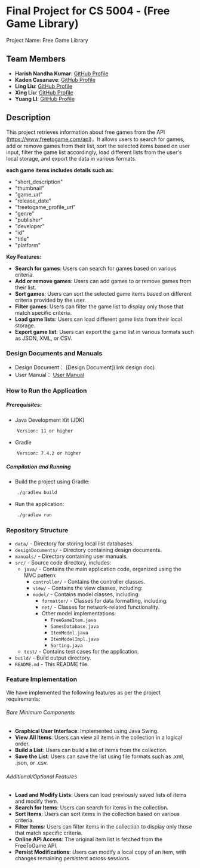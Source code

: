 # Final Project for CS 5004 - (Free Game Library)
Project Name: Free Game Library

## Team Members

-  **Harish Nandha Kumar**: [GitHub Profile](https://github.com/HarishNandhaKumar)
-  **Kaden Casanave**: [GitHub Profile](https://github.com/kadencas)
-  **Ling Liu**: [GitHub Profile](https://github.com/linonion)
-  **Xing Liu**: [GitHub Profile](https://github.com/xingliu5210)
-  **Yuang LI**: [GitHub Profile](https://github.com/nononoononon)

## Description

This project retrieves information about free games from the API (https://www.freetogame.com/api)，It allows users to search for games, add or remove games from their list, sort the selected items based on user input, filter the game list accordingly, load different lists from the user's local storage, and export the data in various formats.


**each game items includes details such as:**
- "short_description"
- "thumbnail"
- "game_url"
- "release_date"
- "freetogame_profile_url"
- "genre"
- "publisher"
- "developer"
- "id"
- "title"
- "platform"

**Key Features:**
- **Search for games**: Users can search for games based on various criteria.
- **Add or remove games**: Users can add games to or remove games from their list.
- **Sort games**: Users can sort the selected game items based on different criteria provided by the user.
- **Filter games**: Users can filter the game list to display only those that match specific criteria.
- **Load game lists**: Users can load different game lists from their local storage.
- **Export game list**: Users can export the game list in various formats such as JSON, XML, or CSV.

### Design Documents and Manuals

- Design Document： [Design Document](link design doc)
- User Manual： [User Manual](Manual/README.md)

### How to Run the Application

##### Prerequisites:

- Java Development Kit (JDK)
```bash
    Version: 11 or higher
```
- Gradle
```bash
    Version: 7.4.2 or higher
```

##### Compilation and Running

- Build the project using Gradle:
```bash
    ./gradlew build
```
- Run the application:
```bash
    ./gradlew run
```

### Repository Structure

- `data/` - Directory for storing local list databases.
- `designDocuments/` - Directory containing design documents.
- `manuals/` - Directory containing user manuals.
- `src/` - Source code directory, includes:
  - `java/` - Contains the main application code, organized using the MVC pattern:
    - `controller/` - Contains the controller classes.
    - `view/` - Contains the view classes, including:
    - `model/` - Contains model classes, including:
      - `formatter/` - Classes for data formatting, including:
      - `net/` - Classes for network-related functionality.
      - Other model implementations:
        - `FreeGameItem.java`
        - `GamesDatabase.java`
        - `ItemModel.java`
        - `ItemModelImpl.java`
        - `Sorting.java`
  - `test/` - Contains test cases for the application.
- `build/` - Build output directory.
- `README.md` - This README file.


### Feature Implementation

We have implemented the following features as per the project requirements:

###### Bare Minimum Components
- **Graphical User Interface**: Implemented using Java Swing.
- **View All Items**: Users can view all items in the collection in a logical order.
- **Build a List**: Users can build a list of items from the collection.
- **Save the List**: Users can save the list using file formats such as .xml, .json, or .csv.

###### Additional/Optional Features
- **Load and Modify Lists**: Users can load previously saved lists of items and modify them.
- **Search for Items**: Users can search for items in the collection.
- **Sort Items**: Users can sort items in the collection based on various criteria.
- **Filter Items**: Users can filter items in the collection to display only those that match specific criteria.
- **Online API Access**: The original item list is fetched from the FreeToGame API.
- **Persist Modifications**: Users can modify a local copy of an item, with changes remaining persistent across sessions.
